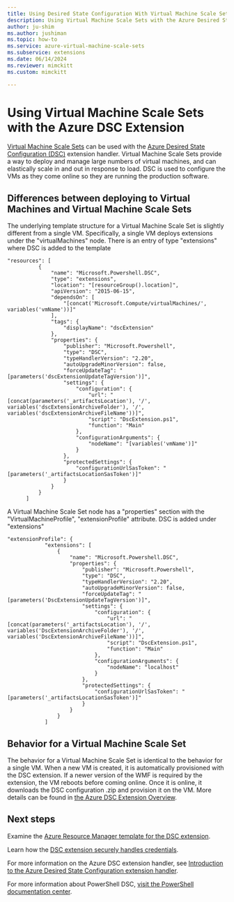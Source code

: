 ```yaml
---
title: Using Desired State Configuration With Virtual Machine Scale Sets
description: Using Virtual Machine Scale Sets with the Azure Desired State Configuration Extension to configure virtual machines.
author: ju-shim
ms.author: jushiman
ms.topic: how-to
ms.service: azure-virtual-machine-scale-sets
ms.subservice: extensions
ms.date: 06/14/2024
ms.reviewer: mimckitt
ms.custom: mimckitt

---
```

# Using Virtual Machine Scale Sets with the Azure DSC Extension

[Virtual Machine Scale Sets](./overview.md) can be used with the [Azure Desired State Configuration (DSC)](../virtual-machines/extensions/dsc-overview.md?toc=/azure/virtual-machines/windows/toc.json) extension handler. Virtual Machine Scale Sets provide a way to deploy and manage large numbers of virtual machines, and can elastically scale in and out in response to load. DSC is used to configure the VMs as they come online so they are running the production software.

## Differences between deploying to Virtual Machines and Virtual Machine Scale Sets
The underlying template structure for a Virtual Machine Scale Set is slightly different from a single VM. Specifically, a single VM deploys extensions under the "virtualMachines" node. There is an entry of type "extensions" where DSC is added to the template

```
"resources": [
          {
              "name": "Microsoft.Powershell.DSC",
              "type": "extensions",
              "location": "[resourceGroup().location]",
              "apiVersion": "2015-06-15",
              "dependsOn": [
                  "[concat('Microsoft.Compute/virtualMachines/', variables('vmName'))]"
              ],
              "tags": {
                  "displayName": "dscExtension"
              },
              "properties": {
                  "publisher": "Microsoft.Powershell",
                  "type": "DSC",
                  "typeHandlerVersion": "2.20",
                  "autoUpgradeMinorVersion": false,
                  "forceUpdateTag": "[parameters('dscExtensionUpdateTagVersion')]",
                  "settings": {
                      "configuration": {
                          "url": "[concat(parameters('_artifactsLocation'), '/', variables('dscExtensionArchiveFolder'), '/', variables('dscExtensionArchiveFileName'))]",
                          "script": "DscExtension.ps1",
                          "function": "Main"
                      },
                      "configurationArguments": {
                          "nodeName": "[variables('vmName')]"
                      }
                  },
                  "protectedSettings": {
                      "configurationUrlSasToken": "[parameters('_artifactsLocationSasToken')]"
                  }
              }
          }
      ]
```

A Virtual Machine Scale Set node has a "properties" section with the "VirtualMachineProfile", "extensionProfile" attribute. DSC is added under "extensions"

```
"extensionProfile": {
            "extensions": [
                {
                    "name": "Microsoft.Powershell.DSC",
                    "properties": {
                        "publisher": "Microsoft.Powershell",
                        "type": "DSC",
                        "typeHandlerVersion": "2.20",
                        "autoUpgradeMinorVersion": false,
                        "forceUpdateTag": "[parameters('DscExtensionUpdateTagVersion')]",
                        "settings": {
                            "configuration": {
                                "url": "[concat(parameters('_artifactsLocation'), '/', variables('DscExtensionArchiveFolder'), '/', variables('DscExtensionArchiveFileName'))]",
                                "script": "DscExtension.ps1",
                                "function": "Main"
                            },
                            "configurationArguments": {
                                "nodeName": "localhost"
                            }
                        },
                        "protectedSettings": {
                            "configurationUrlSasToken": "[parameters('_artifactsLocationSasToken')]"
                        }
                    }
                }
            ]
```

## Behavior for a Virtual Machine Scale Set
The behavior for a Virtual Machine Scale Set is identical to the behavior for a single VM. When a new VM is created, it is automatically provisioned with the DSC extension. If a newer version of the WMF is required by the extension, the VM reboots before coming online. Once it is online, it downloads the DSC configuration .zip and provision it on the VM. More details can be found in [the Azure DSC Extension Overview](../virtual-machines/extensions/dsc-overview.md?toc=/azure/virtual-machines/windows/toc.json).

## Next steps
Examine the [Azure Resource Manager template for the DSC extension](../virtual-machines/extensions/dsc-template.md?toc=/azure/virtual-machines/windows/toc.json).

Learn how the [DSC extension securely handles credentials](../virtual-machines/extensions/dsc-credentials.md?toc=/azure/virtual-machines/windows/toc.json).

For more information on the Azure DSC extension handler, see [Introduction to the Azure Desired State Configuration extension handler](../virtual-machines/extensions/dsc-overview.md?toc=/azure/virtual-machines/windows/toc.json).

For more information about PowerShell DSC, [visit the PowerShell documentation center](/powershell/dsc/overview).
